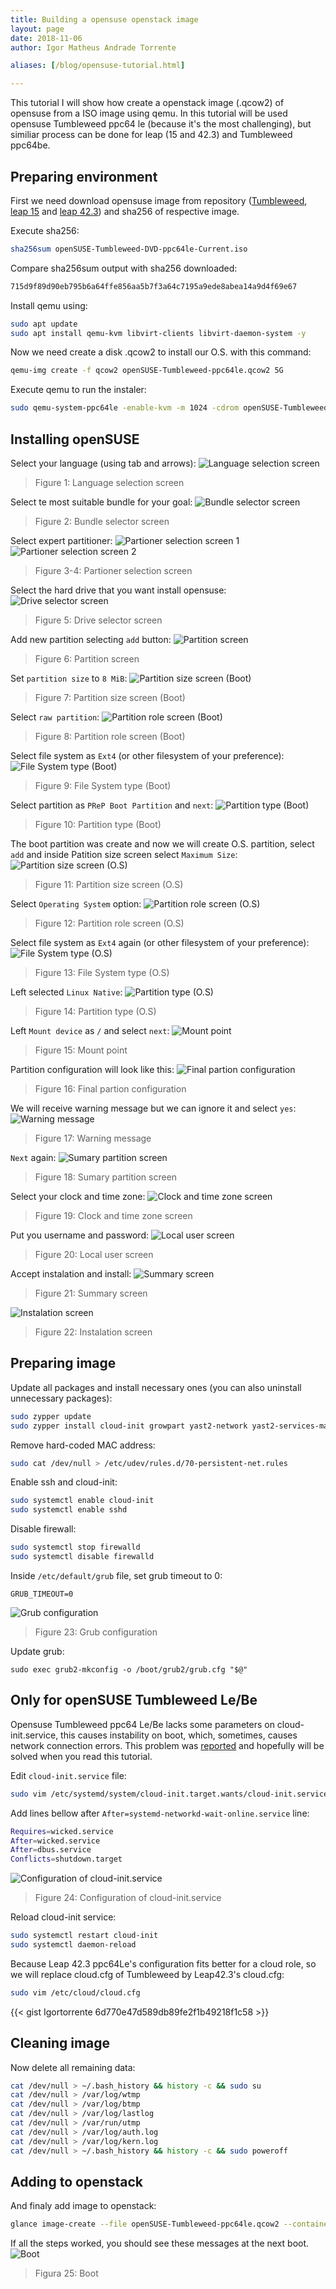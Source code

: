 ```yaml
---
title: Building a opensuse openstack image
layout: page
date: 2018-11-06
author: Igor Matheus Andrade Torrente

aliases: [/blog/opensuse-tutorial.html]

---
```


This tutorial I will show how create a openstack image (.qcow2) of opensuse from a ISO image using qemu.
In this tutorial will be used opensuse Tumbleweed ppc64 le (because it's the most challenging), but similiar process can be done for leap (15 and 42.3) and Tumbleweed ppc64be.

## Preparing environment

First we need download opensuse image from repository ([Tumbleweed](https://software.opensuse.org/distributions/tumbleweed), [ leap 15](https://oplab9.parqtec.unicamp.br/pub/ppc64el/opensuse/) and  [leap 42.3](http://download.opensuse.org/ports/ppc/distribution/leap/42.3/iso/)) and sha256 of respective image.

Execute sha256:
```bash
sha256sum openSUSE-Tumbleweed-DVD-ppc64le-Current.iso
```

Compare sha256sum output with sha256 downloaded:
```bash
715d9f89d90eb795b6a64ffe856aa5b7f3a64c7195a9ede8abea14a9d4f69e67
```

Install qemu using:
```bash
sudo apt update
sudo apt install qemu-kvm libvirt-clients libvirt-daemon-system -y
```

Now we need create a disk .qcow2 to install our O.S. with this command:
```bash
qemu-img create -f qcow2 openSUSE-Tumbleweed-ppc64le.qcow2 5G
```

Execute qemu to run the instaler:
```bash
sudo qemu-system-ppc64le -enable-kvm -m 1024 -cdrom openSUSE-Tumbleweed-DVD-ppc64le-Current.iso -drive file=openSUSE-Tumbleweed-ppc64le.qcow2,media=disk,if=virtio -nographic -smp cores=1,threads=1 -monitor pty -serial stdio -nodefaults -netdev user,id=enp0s1 -device virtio-net-pci,netdev=enp0s1 -boot order=d
```

## Installing openSUSE

Select your language (using tab and arrows):
![Language selection screen](Language-selection-screen.png)
> Figure 1: Language selection screen


Select te most suitable bundle for your goal:
![Bundle selector screen](Bundle-selector-screen.png)
> Figure 2: Bundle selector screen


Select expert partitioner:
![Partioner selection screen 1](Partioner-selection-screen.png)
![Partioner selection screen 2](Partioner-selection-screen2.png)
> Figure 3-4: Partioner selection screen


Select the hard drive that you want install opensuse:
![Drive selector screen](Drive-selector-screen.png)
> Figure 5: Drive selector screen


Add new partition selecting `add` button:
![Partition screen](Partition-screen.png)
> Figure 6: Partition screen


Set `partition size` to `8 MiB`:
![Partition size screen (Boot)](Partition-size-screen.png)
> Figure 7: Partition size screen (Boot)


Select `raw partition`:
![Partition role screen (Boot)](Partition-role-screen.png)
> Figure 8: Partition role screen (Boot)


Select file system as `Ext4` (or other filesystem of your preference):
![File System type (Boot)](File-System-type.png)
> Figure 9: File System type (Boot)


Select partition as `PReP Boot Partition` and `next`:
![Partition type (Boot)](Partition-type.png)
> Figure 10: Partition type (Boot)


The boot partition was create and now we will create O.S. partition, select `add` and inside Patition size screen select `Maximum Size`:
![Partition size screen (O.S)](Partition-size-screen-2.png)
> Figure 11: Partition size screen (O.S)


Select `Operating System` option:
![Partition role screen (O.S)](Partition-role-screen-2.png)
> Figure 12: Partition role screen (O.S)


Select file system as `Ext4` again (or other filesystem of your preference):
![File System type (O.S)](File-System-type-2.png)
> Figure 13: File System type (O.S)


Left selected `Linux Native`:
![Partition type (O.S)](Partition-type-2.png)
> Figure 14: Partition type (O.S)


Left `Mount device` as `/` and select `next`:
![Mount point](Mount-point.png)
> Figure 15: Mount point


Partition configuration will look like this:
![Final partion configuration](Final-partion-configuration.png)
> Figure 16: Final partion configuration


We will receive warning message but we can ignore it and select `yes`:
![Warning message](Warning-message.png)
> Figure 17: Warning message


`Next` again:
![Sumary partition screen](Sumary-partition-screen.png)
> Figure 18: Sumary partition screen


Select your clock and time zone:
![Clock and time zone screen](Clock-and-time-zone-screen.png)
> Figure 19: Clock and time zone screen


Put you username and password:
![Local user screen](Clock-and-time-zone-screen.png)
> Figure 20: Local user screen


Accept instalation and install:
![Summary screen](Summary-screen.png)
> Figure 21: Summary screen

![Instalation screen](Instalation-screen.png)
> Figure 22: Instalation screen


## Preparing image

Update all packages and install necessary ones (you can also uninstall unnecessary packages):
```bash
sudo zypper update
sudo zypper install cloud-init growpart yast2-network yast2-services-manager acpid
```

Remove hard-coded MAC address:
```bash
sudo cat /dev/null > /etc/udev/rules.d/70-persistent-net.rules
```

Enable ssh and cloud-init:
```bash
sudo systemctl enable cloud-init
sudo systemctl enable sshd
```

Disable firewall:
```bash
sudo systemctl stop firewalld
sudo systemctl disable firewalld
```

Inside `/etc/default/grub` file, set grub timeout to 0:
```
GRUB_TIMEOUT=0
```

![Grub configuration](Grub-configuration.png)
> Figure 23: Grub configuration


Update grub:
```
sudo exec grub2-mkconfig -o /boot/grub2/grub.cfg "$@"
```

## Only for openSUSE Tumbleweed Le/Be

Opensuse Tumbleweed ppc64 Le/Be lacks some parameters on cloud-init.service, this causes instability on boot, which, sometimes, causes network connection errors. This problem was [reported](https://bugzilla.opensuse.org/show_bug.cgi?id=1111441) and hopefully will be solved when you read this tutorial.

Edit `cloud-init.service` file:
```bash
sudo vim /etc/systemd/system/cloud-init.target.wants/cloud-init.service
```

Add lines bellow after `After=systemd-networkd-wait-online.service` line:
```bash
Requires=wicked.service
After=wicked.service
After=dbus.service
Conflicts=shutdown.target
```
![Configuration of cloud-init.service](Configuration-of-cloud-init.service.png)
> Figure 24: Configuration of cloud-init.service

Reload cloud-init service:
```bash
sudo systemctl restart cloud-init
sudo systemctl daemon-reload
```

Because Leap 42.3 ppc64Le's configuration fits better for a cloud role, so we will replace cloud.cfg of Tumbleweed by Leap42.3's cloud.cfg:
```bash
sudo vim /etc/cloud/cloud.cfg
```
{{< gist Igortorrente 6d770e47d589db89fe2f1b49218f1c58 >}}


## Cleaning image

Now delete all remaining data:
```bash
cat /dev/null > ~/.bash_history && history -c && sudo su
cat /dev/null > /var/log/wtmp
cat /dev/null > /var/log/btmp
cat /dev/null > /var/log/lastlog
cat /dev/null > /var/run/utmp
cat /dev/null > /var/log/auth.log
cat /dev/null > /var/log/kern.log
cat /dev/null > ~/.bash_history && history -c && sudo poweroff
```

## Adding to openstack

And finaly add image to openstack:
```bash
glance image-create --file openSUSE-Tumbleweed-ppc64le.qcow2 --container-format bare --disk-format qcow2 --property hw_video_model=vga --name "openSUSE Tumbleweed ppc64le"
```
If all the steps worked, you should see these messages at the next boot.
![Boot](Boot.png)
> Figura 25: Boot
